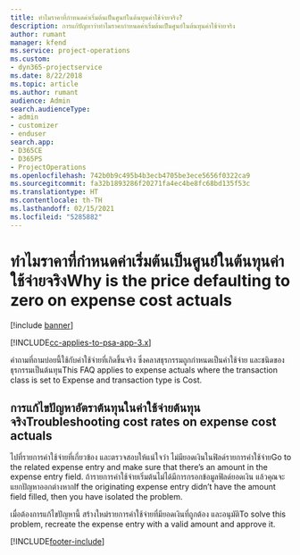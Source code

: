 ```yaml
---
title: ทำไมราคาที่กำหนดค่าเริ่มต้นเป็นศูนย์ในต้นทุนค่าใช้จ่ายจริง?
description: การแก้ปัญหาว่าทำไมราคากำหนดค่าเริ่มต้นเป็นศูนย์ในต้นทุนค่าใช้จ่ายจริง
author: rumant
manager: kfend
ms.service: project-operations
ms.custom:
- dyn365-projectservice
ms.date: 8/22/2018
ms.topic: article
ms.author: rumant
audience: Admin
search.audienceType:
- admin
- customizer
- enduser
search.app:
- D365CE
- D365PS
- ProjectOperations
ms.openlocfilehash: 742b0b9c495b4b3ecb4705be3ece5656f0322ca9
ms.sourcegitcommit: fa32b1893286f20271fa4ec4be8fc68bd135f53c
ms.translationtype: HT
ms.contentlocale: th-TH
ms.lasthandoff: 02/15/2021
ms.locfileid: "5285882"
---
```

# <a name="why-is-the-price-defaulting-to-zero-on-expense-cost-actuals"></a><span data-ttu-id="d6342-103">ทำไมราคาที่กำหนดค่าเริ่มต้นเป็นศูนย์ในต้นทุนค่าใช้จ่ายจริง</span><span class="sxs-lookup"><span data-stu-id="d6342-103">Why is the price defaulting to zero on expense cost actuals</span></span>

[!include [banner](../includes/psa-now-project-operations.md)]

[!INCLUDE[cc-applies-to-psa-app-3.x](../includes/cc-applies-to-psa-app-3x.md)]

<span data-ttu-id="d6342-104">คำถามที่ถามบ่อยนี้ใช้กับค่าใช้จ่ายที่เกิดขึ้นจริง ซึ่งคลาสธุรกรรมถูกกำหนดเป็นค่าใช้จ่าย และชนิดของธุรกรรมเป็นต้นทุน</span><span class="sxs-lookup"><span data-stu-id="d6342-104">This FAQ applies to expense actuals where the transaction class is set to Expense and transaction type is Cost.</span></span>

## <a name="troubleshooting-cost-rates-on-expense-cost-actuals"></a><span data-ttu-id="d6342-105">การแก้ไขปัญหาอัตราต้นทุนในค่าใช้จ่ายต้นทุนจริง</span><span class="sxs-lookup"><span data-stu-id="d6342-105">Troubleshooting cost rates on expense cost actuals</span></span>

<span data-ttu-id="d6342-106">ไปที่รายการค่าใช้จ่ายที่เกี่ยวข้อง และตรวจสอบให้แน่ใจว่า ไม่มียอดเงินในฟิลด์รายการค่าใช้จ่าย</span><span class="sxs-lookup"><span data-stu-id="d6342-106">Go to the related expense entry and make sure that there’s an amount in the expense entry field.</span></span> <span data-ttu-id="d6342-107">ถ้ารายการค่าใช้จ่ายเริ่มต้นไม่ได้มีการกรอกข้อมูลฟิลด์ยอดเงิน แล้วคุณจะแยกปัญหาออกต่างหาก</span><span class="sxs-lookup"><span data-stu-id="d6342-107">If the originating expense entry didn’t have the amount field filled, then you have isolated the problem.</span></span>
 
<span data-ttu-id="d6342-108">เมื่อต้องการแก้ไขปัญหานี้ สร้างใหม่รายการค่าใช้จ่ายที่มียอดเงินที่ถูกต้อง และอนุมัติ</span><span class="sxs-lookup"><span data-stu-id="d6342-108">To solve this problem, recreate the expense entry with a valid amount and approve it.</span></span>


[!INCLUDE[footer-include](../includes/footer-banner.md)]